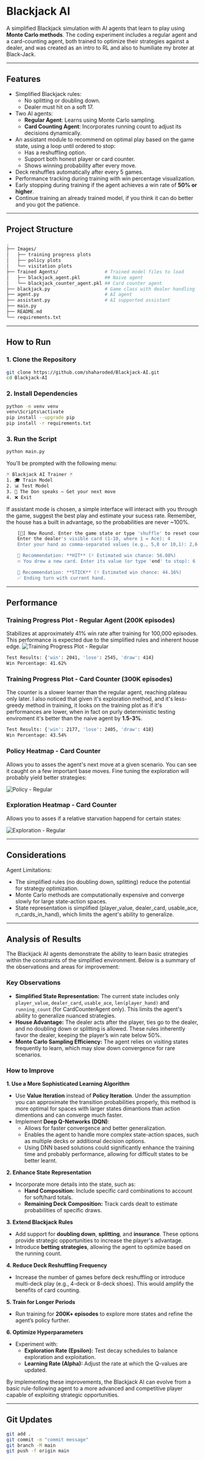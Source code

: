 # Blackjack AI

A simplified Blackjack simulation with AI agents that learn to play using **Monte Carlo methods**. The coding experiment includes a regular agent and a card-counting agent, both trained to optimize their strategies against a dealer, and was created as an intro to RL and also to humiliate my broter at Black-Jack.

---

## Features
- Simplified Blackjack rules:
  - No splitting or doubling down.
  - Dealer must hit on a soft 17.
- Two AI agents:
  - **Regular Agent**: Learns using Monte Carlo sampling.
  - **Card Counting Agent**: Incorporates running count to adjust its decisions dynamically.
- An assistant module to recommend on optimal play based on the game state, using a loop until ordered to stop:
  - Has a reshuffling option.
  - Support both honest player or card counter.
  - Shows winning probability after every move.  
- Deck reshuffles automatically after every 5 games.
- Performance tracking during training with win percentage visualization.
- Early stopping during training if the agent achieves a win rate of **50% or higher**.
- Continue training an already trained model, if you think it can do better and you got the patience.

---

## Project Structure

```bash
.
├── Images/
│   ├── training progress plots 
│   ├── policy plots
│   └── visitation plots
├── Trained Agents/                 # Trained model files to load
│   ├── blackjack_agent.pkl         ## Naive agent
│   └── blackjack_counter_agent.pkl ## Card counter agent
├── blackjack.py                    # Game class with dealer handling
├── agent.py                        # AI agent
├── assistant.py                    # AI supported assistant
├── main.py
├── README.md
└── requirements.txt
```
---

## How to Run

### **1. Clone the Repository**
```bash
git clone https://github.com/shaharoded/Blackjack-AI.git
cd Blackjack-AI
```

### **2. Install Dependencies**

```bash
python -m venv venv
venv\Scripts\activate
pip install --upgrade pip
pip install -r requirements.txt
```

### **3. Run the Script**

```bash
python main.py
```

You'll be prompted with the following menu:

```bash
🃏 Blackjack AI Trainer 🃏
1. 🎓 Train Model
2. 📊 Test Model
3. 🤖 The Don speaks – Get your next move
4. ❌ Exit
```

If assistant mode is chosen, a simple interface will interact with you through the game, suggest the best play and estimate your sucess rate. Remember, the house has a built in advantage, so the probabilities are never ~100%.

```bash
    [🎴] New Round. Enter the game state or type 'shuffle' to reset count, 'end' to stop.
    Enter the dealer's visible card (1-10, where 1 = Ace): 4
    Enter your hand as comma-separated values (e.g., 5,8 or 10,1): 2,6

    🤖 Recommendation: **HIT** (🃏 Estimated win chance: 56.08%)
    🔥 You drew a new card. Enter its value (or type 'end' to stop): 6

    🤖 Recommendation: **STICK** (🃏 Estimated win chance: 44.16%)
    ✅ Ending turn with current hand.
```
---

## Performance
### **Training Progress Plot - Regular Agent (200K episodes)**
Stabilizes at approximately 41% win rate after training for 100,000 episodes. This performance is expected due to the simplified rules and inherent house edge.
![Training Progress Plot - Regular](Images/regular_agent.png)

```bash
Test Results: {'win': 2041, 'lose': 2545, 'draw': 414}
Win Percentage: 41.62%
```

### **Training Progress Plot - Card Counter (300K episodes)**
The counter is a slower learner than the regular agent, reaching plateau only later. I also noticed that given it's exploration method, and it's less-greedy method in training, it looks on the training plot as if it's performances are lower, when in fact on purly deterministic testing enviroment it's better than the naive agent by **1.5-3%**. 

```bash
Test Results: {'win': 2177, 'lose': 2405, 'draw': 418}
Win Percentage: 43.54%
```
### **Policy Heatmap - Card Counter**

Allows you to asses the agent's next move at a given scenario. You can see it caught on a few important base moves. Fine tuning the exploration will probably yield better strategies:

![Policy - Regular](Images/policy_counter.png)


### **Exploration Heatmap - Card Counter**

Allows you to asses if a relative starvation happend for certain states:

![Exploration - Regular](Images/states_visitation.png)

---

## Considerations
Agent Limitations:

 - The simplified rules (no doubling down, splitting) reduce the potential for strategy optimization.
 - Monte Carlo methods are computationally expensive and converge slowly for large state-action spaces.
 - State representation is simplified (player_value, dealer_card, usable_ace, n_cards_in_hand), which limits the agent's ability to generalize.

---

## Analysis of Results

The Blackjack AI agents demonstrate the ability to learn basic strategies within the constraints of the simplified environment. Below is a summary of the observations and areas for improvement:

### **Key Observations**
- **Simplified State Representation:** The current state includes only `player_value`, `dealer_card`, `usable_ace`, `len(player_hand)` and `running_count` (for CardCounterAgent only). This limits the agent's ability to generalize nuanced strategies.
- **House Advantage:** The dealer acts after the player, ties go to the dealer, and no doubling down or splitting is allowed. These rules inherently favor the dealer, keeping the player’s win rate below 50%.
- **Monte Carlo Sampling Efficiency:** The agent relies on visiting states frequently to learn, which may slow down convergence for rare scenarios.

### **How to Improve**

**1. Use a More Sophisticated Learning Algorithm**

- Use **Value Iteration** instead of **Policy Iteration**. Under the assumption you can approximate the transition probabilities properly, this method is more optimal for spaces with larger states dimantions than action dimentions and can converge much faster.
- Implement **Deep Q-Networks (DQN)**:
  - Allows for faster convergence and better generalization.
  - Enables the agent to handle more complex state-action spaces, such as multiple decks or additional decision options.
  - Using DNN based solutions could significantly enhance the training time and probably performance, allowing for difficult states to be better learnt.

**2. Enhance State Representation**

- Incorporate more details into the state, such as:
  - **Hand Composition:** Include specific card combinations to account for soft/hard totals.
  - **Remaining Deck Composition:** Track cards dealt to estimate probabilities of specific draws.

**3. Extend Blackjack Rules**
- Add support for **doubling down**, **splitting**, and **insurance**. These options provide strategic opportunities to increase the player's advantage.
- Introduce **betting strategies**, allowing the agent to optimize based on the running count.

**4. Reduce Deck Reshuffling Frequency**
- Increase the number of games before deck reshuffling or introduce multi-deck play (e.g., 4-deck or 8-deck shoes). This would amplify the benefits of card counting.

**5. Train for Longer Periods**
- Run training for **200K+ episodes** to explore more states and refine the agent’s policy further.

**6. Optimize Hyperparameters**
- Experiment with:
  - **Exploration Rate (Epsilon):** Test decay schedules to balance exploration and exploitation.
  - **Learning Rate (Alpha):** Adjust the rate at which the Q-values are updated.

By implementing these improvements, the Blackjack AI can evolve from a basic rule-following agent to a more advanced and competitive player capable of exploiting strategic opportunities.

---

## Git Updates

```bash
git add .
git commit -m "commit message"
git branch -M main
git push -f origin main
```